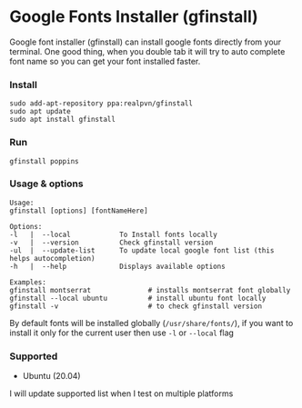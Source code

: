 # Google Fonts Installer (gfinstall)
Google font installer (gfinstall) can install google fonts directly from your terminal.
One good thing, when you double tab it will try to auto complete font name so you can get your font installed faster.

### Install
```
sudo add-apt-repository ppa:realpvn/gfinstall
sudo apt update
sudo apt install gfinstall
```

### Run
```
gfinstall poppins
```

### Usage & options
```
Usage:
gfinstall [options] [fontNameHere]

Options:
-l   |  --local            To Install fonts locally
-v   |  --version          Check gfinstall version
-ul  |  --update-list      To update local google font list (this helps autocompletion)
-h   |  --help             Displays available options

Examples:
gfinstall montserrat              # installs montserrat font globally
gfinstall --local ubuntu          # install ubuntu font locally
gfinstall -v                      # to check gfinstall version
```
By default fonts will be installed globally (`/usr/share/fonts/`), if you want to install it only for the current user then use `-l` or `--local` flag

### Supported
- Ubuntu (20.04)

I will update supported list when I test on multiple platforms
